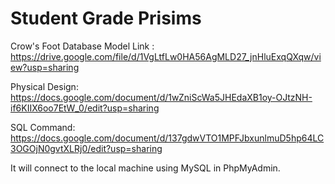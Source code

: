 # Student Grade Prisims 

Crow's Foot Database Model Link : https://drive.google.com/file/d/1VgLtfLw0HA56AgMLD27_jnHluExqQXqw/view?usp=sharing

Physical Design: https://docs.google.com/document/d/1wZniScWa5JHEdaXB1oy-OJtzNH-if6KIIX6oo7EtW_0/edit?usp=sharing

SQL Command: https://docs.google.com/document/d/137gdwVTO1MPFJbxunlmuD5hp64LC3OGOjN0gvtXLRj0/edit?usp=sharing

It will connect to the local machine using MySQL in PhpMyAdmin.
